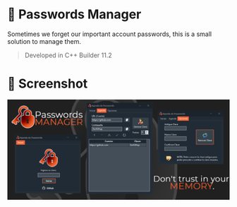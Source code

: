 # :police_officer: Passwords Manager

Sometimes we forget our important account passwords, this is a small solution to manage them.</br>
> Developed in C++ Builder 11.2

# :camera_flash: Screenshot
<div align="center">
  <img src="https://github.com/DoctorBIOS1990/passwords-manager/blob/main/Screenshoot/ScreenShot.png">
</div>
